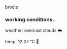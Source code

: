 brodie

<!--weather_start-->
### working conditions..

weather: overcast clouds ☁️

temp: 12.27 °C 👕

<!--weather_end-->
